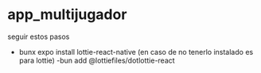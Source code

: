 # app_multijugador
seguir estos pasos
- bunx expo install lottie-react-native (en caso de no tenerlo instalado es para lottie)
-bun add @lottiefiles/dotlottie-react
